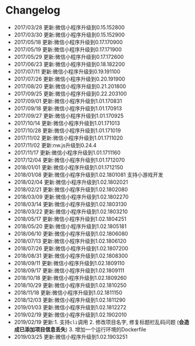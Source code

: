 # Changelog

- 2017/03/28 更新:微信小程序升级到0.15.152800
- 2017/03/30 更新:微信小程序升级到0.15.152900
- 2017/05/18 更新:微信小程序升级到0.17.170900
- 2017/05/19 更新:微信小程序升级到0.17.171900
- 2017/05/29 更新:微信小程序升级到0.17.172600
- 2017/06/23 更新:微信小程序升级到0.18.182200
- 2017/07/11 更新:微信小程序升级到0.19.191100
- 2017/07/26 更新:微信小程序升级到0.20.191900
- 2017/08/20 更新:微信小程序升级到0.21.201800
- 2017/09/25 更新:微信小程序升级到0.22.203100
- 2017/09/01 更新:微信小程序升级到1.01.170831
- 2017/09/18 更新:微信小程序升级到1.01.170913
- 2017/09/27 更新:微信小程序升级到1.01.170925
- 2017/10/14 更新:微信小程序升级到1.01.171013
- 2017/10/28 更新:微信小程序升级到1.01.171019
- 2017/11/02 更新:微信小程序升级到1.01.1711020
- 2017/11/02 更新:nw.js升级到0.24.4
- 2017/11/17 更新:微信小程序升级到1.01.1711160
- 2017/12/04 更新:微信小程序升级到1.01.1712070
- 2018/01/01 更新:微信小程序升级到1.01.1712150
- 2018/01/08 更新:微信小程序升级到1.02.1801081 支持小游戏开发
- 2018/02/04 更新:微信小程序升级到1.02.1802021
- 2018/02/21 更新:微信小程序升级到1.02.1802080
- 2018/03/09 更新:微信小程序升级到1.02.1802270
- 2018/03/14 更新:微信小程序升级到1.02.1803130
- 2018/03/22 更新:微信小程序升级到1.02.1803210
- 2018/05/17 更新:微信小程序升级到1.02.1804251
- 2018/05/20 更新:微信小程序升级到1.02.1805181
- 2018/06/10 更新:微信小程序升级到1.02.1806080
- 2018/07/13 更新:微信小程序升级到1.02.1806120
- 2018/07/26 更新:微信小程序升级到1.02.1807200
- 2018/08/31 更新:微信小程序升级到1.02.1808300
- 2018/09/11 更新:微信小程序升级到1.02.1809110
- 2018/09/17 更新:微信小程序升级到1.02.1809111
- 2018/10/18 更新:微信小程序升级到1.02.1809260
- 2018/10/29 更新:微信小程序升级到1.02.1810250
- 2018/11/18 更新:微信小程序升级到1.02.1811150
- 2018/12/03 更新:微信小程序升级到1.02.1811290
- 2019/01/03 更新:微信小程序升级到1.02.1812272
- 2019/02/19 更新:微信小程序升级到1.02.1902010
- 2019/02/19 更新:1. 支持`cli`调用 2. 修改项目名字, 修复标题栏乱码问题 (**会造成已添加项目信息丢失**) 3. 增加一个运行环境的Dockerfile
- 2019/03/25 更新:微信小程序升级到1.02.1903251
